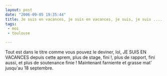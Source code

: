 ```yaml
---
layout: post
date: "2006-09-05 19:35:44"
title: Je suis en vacances, je suis en vacances, je suis, je suis ....
tags:
 - moi
 - toulouse

---
```


Tout est dans le titre comme vous pouvez le deviner, lol, JE SUIS EN VACANCES depuis cette aprem, plus de stage, fini !, plus de rapport, fini aussi, et plus de soutenance finie ! Maintenant farniente et grasse mat' jusqu'au 18 septembre.
